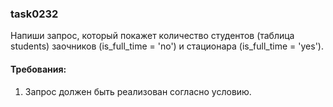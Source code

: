 
### task0232

Напиши запрос, который покажет количество студентов (таблица students) заочников (is_full_time = &#39;no&#39;) и
стационара (is_full_time = &#39;yes&#39;).


#### Требования:
1.	Запрос должен быть реализован согласно условию.

